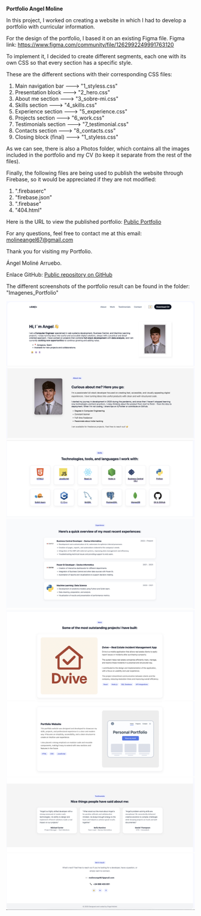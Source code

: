 **Portfolio Angel Moline**

In this project, I worked on creating a website in which I had to develop a portfolio with curricular information.

For the design of the portfolio, I based it on an existing Figma file.
Figma link: https://www.figma.com/community/file/1262992249991763120

To implement it, I decided to create different segments, each one with its own CSS so that every section has a specific style.

These are the different sections with their corresponding CSS files:

1. Main navigation bar   ---> "1_styless.css"
2. Presentation block    ---> "2_hero.css"
3. About me section      ---> "3_sobre-mi.css"
4. Skills section        ---> "4_skills.css"
5. Experience section    ---> "5_experience.css"
6. Projects section      ---> "6_work.css"
7. Testimonials section  ---> "7_testimonial.css"
8. Contacts section      ---> "8_contacts.css"
9. Closing block (final) ---> "1_styless.css"

As we can see, there is also a Photos folder, which contains all the images included in the portfolio and my CV (to keep it separate from the rest of the files).

Finally, the following files are being used to publish the website through Firebase, so it would be appreciated if they are not modified:

1. ".firebaserc"
2. "firebase.json"
3. ".firebase"
4. "404.html"

Here is the URL to view the published portfolio: [Public Portfolio](https://fgdsfgsasdfsdgewtrsdfdsfsdsda.web.app)

For any questions, feel free to contact me at this email: molineangel67@gmail.com

Thank you for visiting my Portfolio.

Ángel Moliné Arruebo.

Enlace GitHub: [Public repository on GitHub](https://github.com/Angelote567/Proyecto_Portafolio)

The different screenshots of the portfolio result can be found in the folder: "Imagenes_Portfolio"

![1_Imagen](public/Imagenes_Portfolio/1_Imagen.png)
![2_Imagen](public/Imagenes_Portfolio/2_Imagen.png)
![3_Imagen](public/Imagenes_Portfolio/3_Imagen.png)
![4_Imagen](public/Imagenes_Portfolio/4_Imagen.png)
![5_Imagen](public/Imagenes_Portfolio/5_Imagen.png)
![6_Imagen](public/Imagenes_Portfolio/6_Imagen.png)
![7_Imagen](public/Imagenes_Portfolio/7_Imagen.png)
![8_Imagen](public/Imagenes_Portfolio/8_Imagen.png)
